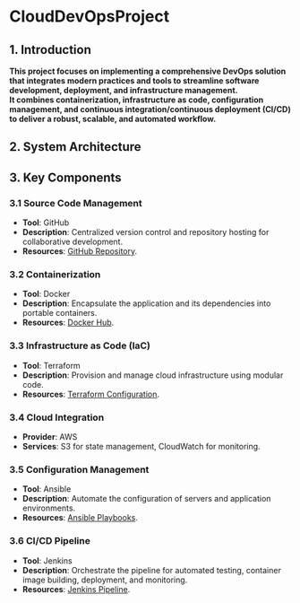 
# CloudDevOpsProject

## 1. Introduction
**This project focuses on implementing a comprehensive DevOps solution that integrates modern practices and tools to streamline software development, deployment, and infrastructure management.**  
**It combines containerization, infrastructure as code, configuration management, and continuous integration/continuous deployment (CI/CD) to deliver a robust, scalable, and automated workflow.**

## 2. System Architecture

## 3. Key Components
### 3.1 Source Code Management
- **Tool**: GitHub
- **Description**: Centralized version control and repository hosting for collaborative development.
- **Resources**: [GitHub Repository](https://github.com/Ibrahim-Adell/FinalProjectCode.git).
### 3.2 Containerization
- **Tool**: Docker
- **Description**: Encapsulate the application and its dependencies into portable containers.
- **Resources**: [﻿Docker Hub](https://hub.docker.com/repository/docker/doaahemaid01/my-app). 
### 3.3 Infrastructure as Code (IaC)
- **Tool**: Terraform
- **Description**: Provision and manage cloud infrastructure using modular code.
- **Resources**: [﻿Terraform Configuration](https://github.com/Doaa-hemaid/CloudDevOpsProject/tree/main/terraform).
### 3.4 Cloud Integration
- **Provider**: AWS
- **Services**: S3 for state management, CloudWatch for monitoring.
### 3.5 Configuration Management
- **Tool**: Ansible
- **Description**: Automate the configuration of servers and application environments.
- **Resources**: [﻿Ansible Playbooks](https://github.com/Doaa-hemaid/CloudDevOpsProject/tree/main/ansible).
### 3.6 CI/CD Pipeline
- **Tool**: Jenkins
- **Description**: Orchestrate the pipeline for automated testing, container image building, deployment, and monitoring.
- **Resources**: [﻿Jenkins Pipeline](https://github.com/Doaa-hemaid/ivolve-ci-cd-pipeline.git).




